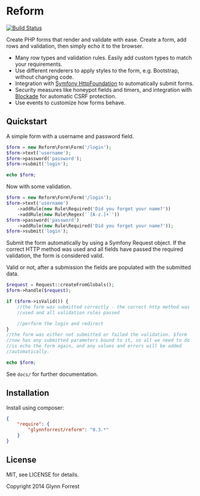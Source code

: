 # Reform

[![Build Status](https://travis-ci.org/glynnforrest/reform.png)](https://travis-ci.org/glynnforrest/reform)

Create PHP forms that render and validate with ease. Create a form,
add rows and validation, then simply echo it to the browser.

* Many row types and validation rules. Easily add custom types to
  match your requirements.
* Use different renderers to apply styles to the form, e.g. Bootstrap,
  without changing code.
* Integration with
  [Symfony HttpFoundation](https://github.com/symfony/HttpFoundation)
  to automatically submit forms.
* Security measures like honeypot fields and timers, and integration
  with [Blockade](https://github.com/glynnforrest/blockade) for
  automatic CSRF protection.
* Use events to customize how forms behave.

## Quickstart

A simple form with a username and password field.

```php
$form = new Reform\Form\Form('/login');
$form->text('username');
$form->password('password');
$form->submit('login');

echo $form;
```

Now with some validation.

```php
$form = new Reform\Form\Form('/login');
$form->text('username')
    ->addRule(new Rule\Required('Did you forget your name?'))
    ->addRule(new Rule\Regex('`[A-z.]+`'))
$form->password('password')
    ->addRule(new Rule\Required('Did you forget your name?'));
$form->submit('login');
```

Submit the form automatically by using a Symfony Request object. If
the correct HTTP method was used and all fields have passed the
required validation, the form is considered valid.

Valid or not, after a submission the fields are populated with the
submitted data.

```php
$request = Request::createFromGlobals();
$form->handle($request);

if ($form->isValid()) {
    //the form was submitted correctly - the correct http method was
    //used and all validation rules passed

    //perform the login and redirect
}
//the form was either not submitted or failed the validation. $form
//now has any submitted parameters bound to it, so all we need to do
//is echo the form again, and any values and errors will be added
//automatically.

echo $form;
```

See `docs/` for further documentation.

## Installation

Install using composer:

```json
{
    "require": {
        "glynnforrest/reform": "0.3.*"
    }
}
```

## License

MIT, see LICENSE for details.

Copyright 2014 Glynn Forrest
